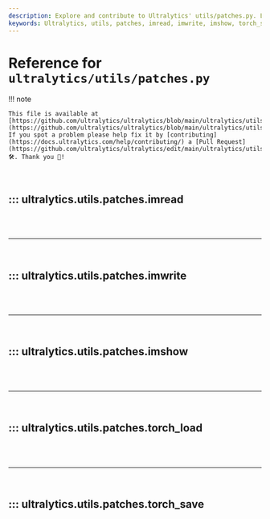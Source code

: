```yaml
---
description: Explore and contribute to Ultralytics' utils/patches.py. Learn about the imread, imwrite, imshow, and torch_save functions.
keywords: Ultralytics, utils, patches, imread, imwrite, imshow, torch_save, OpenCV, PyTorch, GitHub
---
```


# Reference for `ultralytics/utils/patches.py`

!!! note

    This file is available at [https://github.com/ultralytics/ultralytics/blob/main/ultralytics/utils/patches.py](https://github.com/ultralytics/ultralytics/blob/main/ultralytics/utils/patches.py). If you spot a problem please help fix it by [contributing](https://docs.ultralytics.com/help/contributing/) a [Pull Request](https://github.com/ultralytics/ultralytics/edit/main/ultralytics/utils/patches.py) 🛠️. Thank you 🙏!

<br>

## ::: ultralytics.utils.patches.imread

<br><br><hr><br>

## ::: ultralytics.utils.patches.imwrite

<br><br><hr><br>

## ::: ultralytics.utils.patches.imshow

<br><br><hr><br>

## ::: ultralytics.utils.patches.torch_load

<br><br><hr><br>

## ::: ultralytics.utils.patches.torch_save

<br><br>
